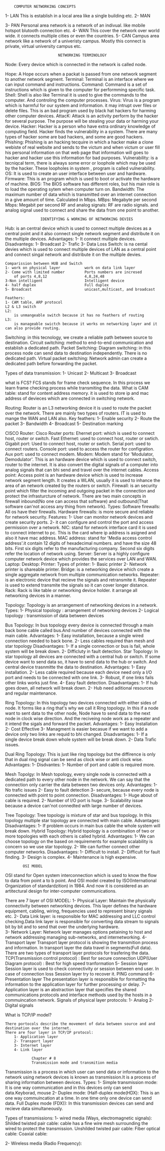         COMPUTER NETWORKING CONCEPTS

1- LAN
    This is establish in a local area like a single building etc.
2- MAN

3- PAN
    Personal area network is a network of an indivual. like mobile hotspot blutooth connection etc.
4- WAN
    This cover the network over world wide. it connects multiple cities or even the countries.
5- CAN
    Campus area network like a network of a univeristy campus. Mostly this connect is private, virtual university campus etc.

                            NETWORKING TERMINOLOGY
Node:
    Every device which is connected in the network is called node.

Hope:
    A Hope occurs when a packat is passed from one network segment to another network segment.
Terminal: 
    Terminal is an interface where we can input command and instructions.
Command:
    Command is a set of instructions which is given to the computer for performming specific task.
Shell:
    Shell is also like Terminal it is used to give the commands to the computer. And controling the computer processes.
Virus:
    Virus is a program which is harmful for our system and information. it may intrupt over files or delete files. This is an bad program used by black hat hackers for harming other computer devices.
AttacK:
    Attack is an activity perform by the hacker for several purpose. The purpose will be stealing your data or harming your device.
Hacker: 
    Hacker is a person who have extra ordinary knowledge of computing field. Hacker finds the vulnerability in a system. There are many types of hacker some are bad hackers, and some are good hackers.
Phishing:
    Phishing is an hacking tecquire in which a hacker make a clone webiste of real website and sends to the victum and when victum or user fill his personal information on that web page that information will goes to hacker and hacker use this information for bad purposes.
Vulnerability:
    is a tecniqcal term, there is always some error or loophole which may be used by the hacker. These loopholes in system , program is called vulnerability.
OS:
    It is used to create an user interface between user and hardware.
Firmware:
    This is an program which is used to boot or activate the hardware of machine.
BIOS:
    The BIOS software has different roles, but his main role is to load the operating sytem when computer turn on.
Bandwidth:
    The maximum number of data which is transmitted over an internet connection in a give amount of time. Calculated in Mbps.
MBps:
    Megabyte per second
Mbps:
    Megabit per second
RF and analog signals:
    RF are radio signals. and analog signal used to connect and share the data from one point to another.
                    
                    IDENTIFYING & WORKING OF NETWORKING DEVIES

Hub:
    is an central device which is used to connect multiple devices as a central point and it also connect single network segment and distribute it on the multiple devices.
        Advantages:
    1- It connect multiple devices.
        Disadvantegs:
    1- Broadcast
    2- Trafic
    3- Data Loss
Switch:
    is na cental devies which is used to connect multiple devices of LAN as a central point and connect singal network and distribute it on the multiple devies.

    Comparission between HUB and Switch
    1- work on physical layer           work on data link layer
    2- Come with limited number         Ports numbers are incresed
        of ports 4,8,12                 4,8,24,48
    3-Non intelligent                   Intelligent device
    4- half duplex                      Full duplex
    5- Broadcast                        unicast,multicast, and broadcast

    Feathers:
    1- CAM table, ARP protocol
    L2 & L3 switch
    L2:
        is unmangeable switch because it has no feathers of routing
    L3:
        is manageable swictch because it works on networking layer and it can also provide routing.

Switching:
    in this tecnology, we create a reliable path between source to destination.
    Circuit switching:
      method to end-to-end communication and establish a dedicated path.
    Packet Switching:
      Diagram switching:
        in this process node can send data to destination independently. There is no dedicated path.
      Virtual packet switching:
        Network admin can create a dedicated path before forwarding the packet.

Types of data transmission:
1- Unicast
2- Multicast
3- Broadcast

what is FCS?
    FCS stands for frame check sequence. In this process we learn frame checking process while transmiting the data.
What is CAM table:
    stand for content address memory. it is used to store ip and mac address of devieces which are connected in switching network.

Routing:
    Router is an L3 networking device it is used to route the packet over the network.
    There are mainly two types of routers.
    IT is used to mange the WAN and LAN also.
    Key feathers:
    1- Enable security
    2- Route the packet
    3- Bandwidth
    4- Broadcast
    5- Destination marking

CISCO Router:
Cisco Router ports:
    Ehernet port: which is used to connect host, router or switch.
    Fast Ethernet: used to connect host, router or swtich.
    Gigabit port: Used to connect host, router or swtich.
    Serial port: used to connect routers.
    Console port: used to access the router for configration.
    Aux port: used to connect modem.
Modem:
    Modem stand for 'Modulator, Demodulator'. This is an hardware device which is used to connect switch, router to the internet. It is also convert the digital signals of a computer into analog signals that can bhi send and travel over the internet cables.
Access point:
    Access point is an hardware device which is used to increase network segment length. It creates a WLAN, usually it is used to inhance the area of an network created by the routers or switch.
Firewall:
    is an security point which filter the incoming and outgoing packet in the connection and protect the infrasturcture of network.
    There are two main concepts in firewall inbound(No one can access that software) and outbound(That software can'not access any thing from network). 
    Types:
    Software firewalls: All os have their firewalls.
    Hardware firewalls: is more secure and reliable for network security.
        Features:
    1- User can monitor network devices and create security ports.
    2- it can configure and control the port and access permission over a network.
NIC:
    stand for network interface card it is used to connect internet to pc. This is the card where ip address is asigned and also it have mac address.
    MAC address:
        stand for 'Media access control address'.it contain 12 digits of hexadecimal numbers. and have the size 48 bits. First six digits refer to the manufacturing company. Second six digits refer the location of network using.
Server:
    Server is a highly configure computer network device which provides the services over LAN and WAN.
Laptop:
Desktop:
Printer:
    Types of printer:
    1- Basic printer 
    2- Network printer is shareable printer.
Bridge:
    is a networking device which create a single aggregate network from multiple communication networks.
Repeater:
    is an electronic device that recieve the signals and retransmite it. Repeater is used to extend transmite the signals so it can cover longer distance.
Rack:
    Rack is like table or networking device holder. it arrange all networking devices in a manner.

Topology:
    Topology is an arrangement of networking devices in a network.
    Types:
    1- Physical topology : arrangement of networking devices 
    2- Logical topology  : transmission of data between devices

Bus Topology:
    In bus topology every device is connected through a main back bone cable called bus.And number of devices connected with the main cable.
    Advantages:
        1-  Easy installation, because a single wired connection needed to back bone.
        2- Less cables required than mesh and star topology
    Disadvantages:
        1- If a single connection or bus is fail, whole system will be break down.
        2- Difficluty in fault detection.
Star Topology:
    In star topology all devices are connected with a central hub or switch. If some device want to send data so, it have to send data to the hub or switch. And central device trasnmitte the data to destination.
    Advantages:
        1- Easy installation.
        2- Less cable required because each device need only a I/O port and needs to be connected with one link.
        3- Robust, if one links fails other links works just fine.
        4- Easy fault detection.
    Disadvantages:
        1- If hub goes down, all network will break down.
        2- Hub need aditional resources and regular maintenance. 

Ring Topology:
    In this topology two devices connected with either sides of node. It forms like a ring that's why we call it Ring topology. In this if a node want to sent data to the other node, Node have to send data to the next node in clock wise direction. And the reciveing node work as a repeater and it intend the sigals and forward the packet.
    Advantages:
        1- Easy Installation
        2- Cost Effective
        3- Managment is easier becasue if we want to add a device only two links are requid to bhi changed.
    Disadvantages:
        1- If a single device break down whole system will be break down.
        2- Data Trafic issues. 

Dual Ring Topology:
    This is just like ring topology but the diffirence is only that in dual ring signal can be send as clock wise or anti clock wise.
    Advantages:
        1- 
    Disdvantes:
        1- Number of port and cable is required more.

Mesh Topolgy:
    In Mesh topology, every single node is connected with a dedicated path to every other node in the network. We can say that the connection only carrier the data between two devices only.
    Advantages:
        1- No trafic issues
        2- Easy to fault detection
        3- secure, because every node is connected with point to point connection.
    Disadvantages:
        1- Huge about of cable is required.
        2- Number of I/O port is huge.
        3- Scalability issue because a device can'not connedted with large number of devices.

Tree Topology:
    Tree topology is mixture of star and bus topology. In this topology multiple star topology are connected with main cable.
    Advantages:
    Disadvantages:
        1- If problem occurs in main bus cable the whole system will break down. 
Hybrid Topology:
    Hybrid topology is a combination of two or more topologies with each others is called hybrid.
    Advantages:
        1- We can choose topology on the based on requirements for example scalability is concern so we use star topology.
        2- We can further connect other computer networks. 
    Disadvantages:
        1- Difficult to install.
        2- Difficult for fault finding.
        3- Design is complex. 
        4- Maintenance is high expensive.

            OSI MODEL

OSI stand for Open system interconnection which is used to know the flow to data from point a to b point. And OSI model created by ISO(International Organization of standardzition) in 1984. And now it is considered as an artitectural design for inter-computer communications.

There are 7 layer of OSI MODEL:
1- Physical Layer:
    Maintain the physically connectivity between networking devices. This layer defines the hardware equipment, cabling, wiring, frequencies used to represent binary signals etc.
2- Data Link layer:
    is responsible for MAC addressing and LLC control checking.Data link layer is responsible for converting data stream to signals bit by bit and to send that over the underlying hardware.  
3- Network Layer:
    Network layer manages options petaining to host and network addressing managing sub-networks, and internetworking.
4- Transport layer 
    Transport layer protocol is showing the transmition process and information. In transport layer the data travel in segments(Full data).
    There are two types of transport layer protocols for trasfering the data.
    TCP(Transmission control protocol) : Best for secure connection
    UDP(User Diagram protocol) : Best for high speed tranformation
5- Session layer
    Session layer is used to check connectivity or session between end user. In case of connection loss Session layer try to recover it.
    PING command
6- Presentation layer
    The presentation layer is responsible for formatting tha information to the application layer for further processing or delay.
7- Application layer
    is an abstraction layer that specifies the shared communications protocols and interface methods used by the hosts in a commuincation network.
Signals of physical layer protocols:
1- Analog
2- Digital signals

What is TCP/IP model?

    There portocols describe the movement of data between source and and destination over the internet.
    There are four layer in TCP/IP protocol:
        1- Application layer
        2- Transport layer
        3- Internet layer
        4- Link layer

                Chapter # 8
                Transmission mode and transmition media
Transmission is a process in which user can send data or information to the network using network devices is known as transmission.It is a process of sharing information between devices.
Types:
1- Simple transmission mode:
    It is one way communication and in this devices only can send data.Keyborad, mouse
2- Duplex mode:
 (Half-duplex mode(HDX):
    This is an one way commuincation at a time. In one time only one device can send data.
 Full Duplex mode (FDX)):
    In this transmission devices can send and recieve data simultaneously.

Types of transmissions:
1- wired media (Ways, electromagnetic signals):
    Shilded twisted pair cable:
        cable has a fine wire mesh surrounding the wired to protect the transmission.
    Unshilded twisted pair cable:
    Fiber optical cable:
    Coaxial cable:

2- Wireless media (Radio Frequency):






